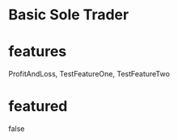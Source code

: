 Basic Sole Trader
=================

features
========
ProfitAndLoss,
TestFeatureOne, TestFeatureTwo

featured
========
false
